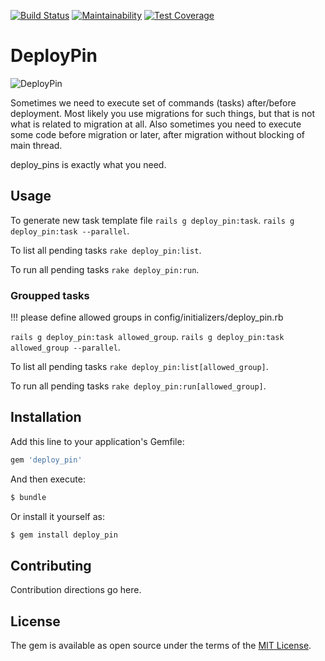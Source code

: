 [![Build Status](https://travis-ci.org/skcc321/deploy_pin.svg?branch=master)](https://travis-ci.org/skcc321/deploy_pin)
[![Maintainability](https://api.codeclimate.com/v1/badges/c0a9ca97c1f9c0478ffc/maintainability)](https://codeclimate.com/github/skcc321/deploy_pin/maintainability)
[![Test Coverage](https://api.codeclimate.com/v1/badges/c0a9ca97c1f9c0478ffc/test_coverage)](https://codeclimate.com/github/skcc321/deploy_pin/test_coverage)

# DeployPin

![DeployPin](http://hereisfree.com/content1//pic/zip/2009109935062477801.jpg)

Sometimes we need to execute set of commands (tasks) after/before deployment.
Most likely you use migrations for such things, but that is not what is related to migration at all.
Also sometimes you need to execute some code before migration or later, after migration without blocking of main thread.

deploy_pins is exactly what you need.

## Usage

To generate new task template file
`rails g deploy_pin:task`.
`rails g deploy_pin:task --parallel`.

To list all pending tasks
`rake deploy_pin:list`.

To run all pending tasks
`rake deploy_pin:run`.

### Groupped tasks
!!! please define allowed groups in config/initializers/deploy_pin.rb

`rails g deploy_pin:task allowed_group`.
`rails g deploy_pin:task allowed_group --parallel`.

To list all pending tasks
`rake deploy_pin:list[allowed_group]`.

To run all pending tasks
`rake deploy_pin:run[allowed_group]`.

## Installation
Add this line to your application's Gemfile:

```ruby
gem 'deploy_pin'
```

And then execute:
```bash
$ bundle
```

Or install it yourself as:
```bash
$ gem install deploy_pin
```

## Contributing
Contribution directions go here.

## License
The gem is available as open source under the terms of the [MIT License](https://opensource.org/licenses/MIT).
